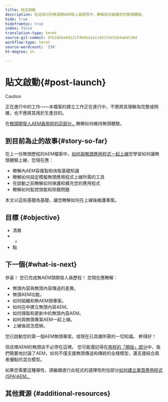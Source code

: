 ```yaml
---
title: 貼文啟動
description: 在這部分的無頭開AEM發人員歷程中，瞭解如何維護您的無頭體驗。
hide: true
hidefromtoc: true
index: false
translation-type: tm+mt
source-git-commit: 9fb18dbe60121f46dba1e11d4133e5264a6d538d
workflow-type: tm+mt
source-wordcount: '330'
ht-degree: 1%

---
```



# 貼文啟動{#post-launch}

>[!CAUTION]
>
>正在進行中的工作——本檔案的建立工作正在進行中，不應將其理解為完整或明確，也不應將其用於生產目的。

在[無頭開發人AEM員旅程的這部分，](overview.md)瞭解如何維持無頭體驗。

## 到目前為止的故事{#story-so-far}

在上一份無頭歷程的AEM檔案中，[如何與無頭應用程式一起上線](go-live.md)您學習如何讓無頭體驗上線，您現在應：

* 瞭解內AEM容複製和快取基礎知識
* 瞭解如何設定模擬無頭應用程式上線所需的工具
* 在啟動之前瞭解如何保護和擴充您的應用程式
* 瞭解如何監控效能和除錯問題

本文以這些基礎為基礎，讓您瞭解如何在上線後維護專案。

## 目標 {#objective}

* 清單
* -
* 點

## 下一個{#what-is-next}

恭喜！ 您已完成無AEM頭開發人員歷程！ 您現在應瞭解：

* 無頭內容與無頭內容傳送的差異。
* 無頭AEM功能。
* 如何組織和無AEM頭專案。
* 如何在中建立無頭內容AEM。
* 如何擷取和更新中的無頭內容AEM。
* 如何與無頭專案AEM一起上線。
* 上線後該怎麼辦。

您已啟動您的第一個AEM無頭專案，或現在已具備所需的一切知識。 幹得好！

但店裡AEM的無頭店不必停在這裡。 您可能還記得在[旅程的「開始」部分](getting-started.md#integration-levels)中，我們簡要地討論了AEM，如何不僅支援無頭傳送和傳統的全棧模型，還支援結合兩者優點的混合模型。

如果您需要這種彈性，請繼續進行此程式的選擇性附加部分[如何建立單頁應用程式(SPA)AEM。](create-spa.md)

## 其他資源 {#additional-resources}
